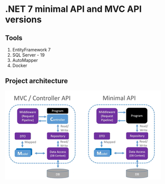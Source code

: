 # .NET 7 minimal API and MVC API versions

## Tools
1. EntityFramework 7
2. SQL Server - 19
3. AutoMapper
4. Docker

## Project architecture
![Project architecture](./MinimalApi.PNG)
